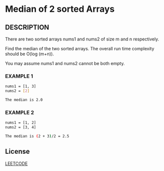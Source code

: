 # Median of 2 sorted Arrays

## DESCRIPTION

There are two sorted arrays nums1 and nums2 of size m and n respectively.

Find the median of the two sorted arrays. The overall run time complexity should be O(log (m+n)).

You may assume nums1 and nums2 cannot be both empty.


### EXAMPLE 1

```BASH
nums1 = [1, 3]
nums2 = [2]

The median is 2.0
```
### EXAMPLE 2

```BASH
nums1 = [1, 2]
nums2 = [3, 4]

The median is (2 + 3)/2 = 2.5
```


## License
[LEETCODE](https://leetcode.com/problems/median-of-two-sorted-arrays/)
